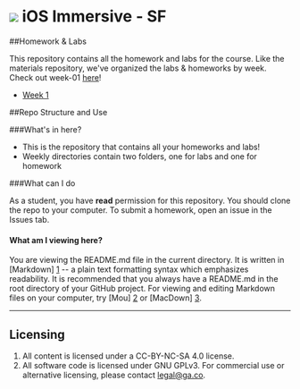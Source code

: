 # ![](https://ga-dash.s3.amazonaws.com/production/assets/logo-9f88ae6c9c3871690e33280fcf557f33.png) iOS Immersive - SF 

##Homework & Labs

This repository contains all the homework and labs for the course. Like the materials repository, we've organized the labs & homeworks by week. Check out week-01 [here](week-01)!

- [Week 1](week-01)


##Repo Structure and Use

###What's in here?

- This is the repository that contains all your homeworks and labs!
- Weekly directories contain two folders, one for labs and one for homework


###What can I do

As a student, you have **read** permission for this repository. You should clone the repo to your computer. To submit a homework, open an issue in the Issues tab.

#### What am I viewing here?

You are viewing the README.md file in the current directory. It is written in
[Markdown] [1] -- a plain text formatting syntax which emphasizes readability.
It is recommended that you always have a README.md in the root directory of
your GitHub project. For viewing and editing Markdown files on your
computer, try [Mou] [2] or [MacDown] [3].

[1]: http://daringfireball.net/projects/markdown/    "Markdown"
[2]: http://mouapp.com/                              "Mou"
[3]: http://macdown.uranusjr.com/                    "MacDown"

---

## Licensing

<!--  remember to replace the placeholder content in curly braces in the GNU license -->

1. All content is licensed under a CC-BY-NC-SA 4.0 license.
2. All software code is licensed under GNU GPLv3. For commercial use or alternative licensing, please contact legal@ga.co.
